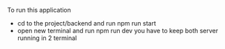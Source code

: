 To run this application 
- cd to the project/backend and run 
	npm run start 
- open new terminal and run 
	npm run dev
you have to keep both server running in 2 terminal 